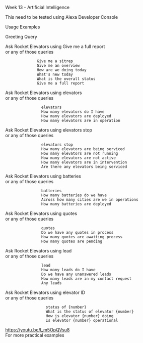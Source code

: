 Week 13 - Artificial Intelligence  
  
This need to be tested using Alexa Developer Console  
  
Usage Examples  
  
Greeting Query  

Ask Rocket Elevators using Give me a full report  
or any of those queries  

                  Give me a sitrep  
                  Give me an overview  
                  How are we doing today  
                  What's new today  
                  What is the overall status  
                  Give me a full report  
                  
                  
Ask Rocket Elevators using elevators  
or any of those queries  

                    elevators  
                    How many elevators do I have  
                    How many elevators are deployed  
                    How many elevators are in operation  
    
    
Ask Rocket Elevators using elevators stop  
or any of those queries  

                    elevators stop  
                    How many elevators are being serviced  
                    How many elevators are not running  
                    How many elevators are not active  
                    How many elevators are in intervention  
                    Are there any elevators being serviced  
  
  
Ask Rocket Elevators using batteries                    
or any of those queries  

                    batteries  
                    How many batteries do we have  
                    Across how many cities are we in operations  
                    How many batteries are deployed  
   
   
Ask Rocket Elevators using quotes                       
or any of those queries  

                    quotes  
                    Do we have any quotes in process  
                    How many quotes are awaiting process  
                    How many quotes are pending  
  
  
Ask Rocket Elevators using lead  
or any of those queries  

                    lead  
                    How many leads do I have  
                    Do we have any unanswered leads  
                    How many leads are in my contact request  
                    Any leads  
  
  
Ask Rocket Elevators using elevator ID                      
or any of those queries  

                      status of {number}  
                      What is the status of elevator {number}  
                      How is elevator {number} doing  
                      Is elevator {number} operational  
  
  
https://youtu.be/I_m5OpQVsu8  
For more practical examples  
                    
